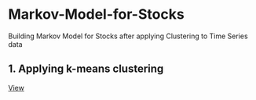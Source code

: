 # Markov-Model-for-Stocks
Building Markov Model for Stocks after applying Clustering to Time Series data

## 1. Applying k-means clustering
[View]()
